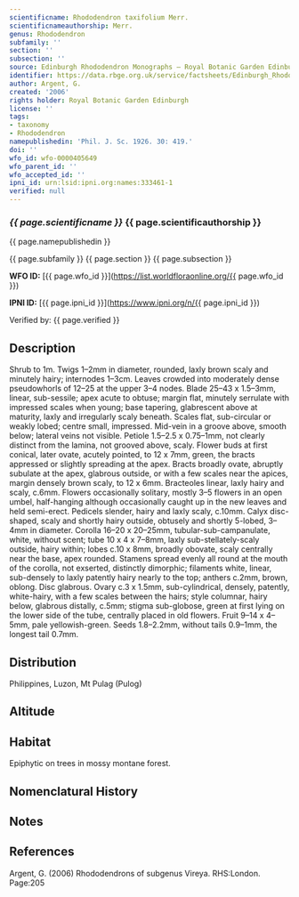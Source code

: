 ```yaml
---
scientificname: Rhododendron taxifolium Merr.
scientificnameauthorship: Merr.
genus: Rhododendron
subfamily: ''
section: ''
subsection: ''
source: Edinburgh Rhododendron Monographs – Royal Botanic Garden Edinburgh
identifier: https://data.rbge.org.uk/service/factsheets/Edinburgh_Rhododendron_Monographs.xhtml
author: Argent, G.
created: '2006'
rights holder: Royal Botanic Garden Edinburgh
license: ''
tags:
- taxonomy
- Rhododendron
namepublishedin: 'Phil. J. Sc. 1926. 30: 419.'
doi: ''
wfo_id: wfo-0000405649
wfo_parent_id: ''
wfo_accepted_id: ''
ipni_id: urn:lsid:ipni.org:names:333461-1
verified: null
---
```

### _{{ page.scientificname }}_ {{ page.scientificauthorship }}
 {{ page.namepublishedin }}

{{ page.subfamily }} {{ page.section }} {{ page.subsection }}

**WFO ID:** [{{ page.wfo_id }}](https://list.worldfloraonline.org/{{ page.wfo_id }})

**IPNI ID:** [{{ page.ipni_id }}](https://www.ipni.org/n/{{ page.ipni_id }})

Verified by: {{ page.verified }}



## Description
Shrub to 1m. Twigs 1–2mm in diameter, rounded, laxly brown scaly and minutely hairy; internodes 1–3cm. Leaves crowded into moderately dense pseudo­whorls of 12–25 at the upper 3–4 nodes. Blade 25–43 x 1.5–3mm, linear, sub-sessile; apex acute to obtuse; margin flat, minutely serrulate with impressed scales when young; base tapering, glabrescent above at maturity, laxly and irregularly scaly beneath. Scales flat, sub-circular or weakly lobed; centre small, impressed. Mid-vein in a groove above, smooth below; lateral veins not visible. Petiole 1.5–2.5 x 0.75–1mm, not clearly distinct from the lamina, not grooved above, scaly. Flower buds at first conical, later ovate, acutely pointed, to 12 x 7mm, green, the bracts appressed or slightly spreading at the apex. Bracts broadly ovate, abruptly subulate at the apex, glabrous outside, or with a few scales near the apices, margin densely brown scaly, to 12 x 6mm. Bracteoles linear, laxly hairy and scaly, c.6mm. Flowers occasionally solitary, mostly 3–5 flowers in an open umbel, half-hanging although occasionally caught up in the new leaves and held semi-erect. Pedicels slender, hairy and laxly scaly, c.10mm. Calyx disc-shaped, scaly and shortly hairy outside, obtusely and shortly 5-lobed, 3–4mm in diameter. Corolla 16–20 x 20–25mm, tubular-sub-campanulate, white, without scent; tube 10 x 4 x 7–8mm, laxly sub-stellately-scaly outside, hairy within; lobes c.10 x 8mm, broadly obovate, scaly centrally near the base, apex rounded. Stamens spread evenly all round at the mouth of the corolla, not exserted, distinctly di­morphic; filaments white, linear, sub-densely to laxly patently hairy nearly to the top; anthers c.2mm, brown, oblong. Disc glabrous. Ovary c.3 x 1.5mm, sub-cylindrical, densely, patently, white-hairy, with a few scales between the hairs; style columnar, hairy below, glabrous distally, c.5mm; stigma sub-globose, green at first lying on the lower side of the tube, centrally placed in old flowers. Fruit 9–14 x 4–5mm, pale yellowish-green. Seeds 1.8–2.2mm, without tails 0.9–1mm, the longest tail 0.7mm.

## Distribution
Philippines, Luzon, Mt Pulag (Pulog)

## Altitude


## Habitat
Epiphytic on trees in mossy montane forest.

## Nomenclatural History

                       
## Notes


## References

Argent, G. (2006) Rhododendrons of subgenus Vireya. RHS:London. Page:205
